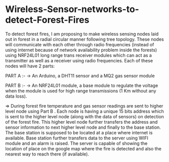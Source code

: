 # Wireless-Sensor-networks-to-detect-Forest-Fires

To detect forest fires, I am proposing to make wireless sensing nodes laid out in forest in a radial circular manner following tree topology. These nodes will communicate with each other through radio frequencies (instead of using internet because of network availability problem inside the forests) using NRF24L01 long range trans receiver modules which can act as a transmitter as well as a receiver using radio frequencies. Each of these nodes will have 2 parts:

PART A :-
-> An Arduino, a DHT11 sensor and a MQ2 gas sensor module

PART B :-
-> An NRF24L01 module, a base module to regulate the voltage when the module is used for high range transmissions (1 Km without any data loss). 

=> During forest fire temperature and gas sensor readings are sent to higher level node using Part B . Each node is having a unique 15 bits address which is sent to the higher level node (along with the data of sensors) on detection of the forest fire. This higher level node further transfers the address and sensor information to next higher level node and finally to the base station. The base station is supposed to be located at a place where internet is available. Base station further transfers data to the server using WIFI module and an alarm is raised. The server is capable of showing the location of place on the google map where the fire is detected and also the nearest way to reach there (if available).
